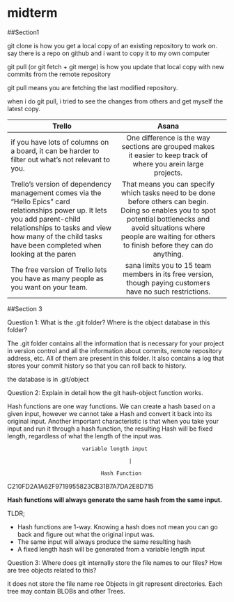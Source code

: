 # midterm

##Section1

git clone is how you get a local copy of an existing repository to work on. say there is a repo on github and i want to copy it to my own computer

git pull (or git fetch + git merge) is how you update that local copy with new commits from the remote repository

git pull means you are fetching the last modified repository.

when i do git pull, i tried to see the changes from others and get myself the latest copy.

| Trello      | Asana           |  |
| ------------- |:-------------:| -----:|
|if you have lots of columns on a board, it can be harder to filter out what’s not relevant to you.    | One difference is the way sections are grouped makes it easier to keep track of where you arein large projects.  | |
|Trello’s version of dependency management comes via the “Hello Epics” card relationships power up. It lets you add parent-child relationships to tasks and view how many of the child tasks have been completed when looking at the paren     | That means you can specify which tasks need to be done before others can begin. Doing so enables you to spot potential bottlenecks and avoid situations where people are waiting for others to finish before they can do anything.     |    |
| The free version of Trello lets you have as many people as you want on your team. | sana limits you to 15 team members in its free version, though paying customers have no such restrictions.     |

##Section 3

Question 1: What is the .git folder? Where is the object database in this folder?

The .git folder contains all the information that is necessary for your project in version control and all the information about commits, remote repository address, etc. All of them are present in this folder. It also contains a log that stores your commit history so that you can roll back to history.

the database is in .git/object

Question 2: Explain in detail how the git hash-object function works.

Hash functions are one way functions. We can create a hash based on a given input, however we cannot take a Hash and convert it back into its original input. Another important characteristic is that when you take your input and run it through a hash function, the resulting Hash will be fixed length, regardless of what the length of the input was.

                            variable length input

                                           |

                                  Hash Function

C210FD2A1A62F9719955823CB31B7A7DA2E8D715

**Hash functions will always generate the same hash from the same input.**

TLDR;

- Hash functions are 1-way. Knowing a hash does not mean you can go back and figure out what the original input was.
- The same input will always produce the same resulting hash
- A fixed length hash will be generated from a variable length input


Question 3: Where does git internally store the file names to our files? How are tree objects related to this?

it does not store the file name
ree Objects in git represent directories. Each tree may contain BLOBs and other Trees. 